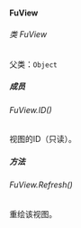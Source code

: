 #### FuView

###### 类 FuView

父类：`Object`

##### 成员

###### FuView.ID()

视图的ID（只读）。

##### 方法

###### FuView.Refresh()

重绘该视图。

